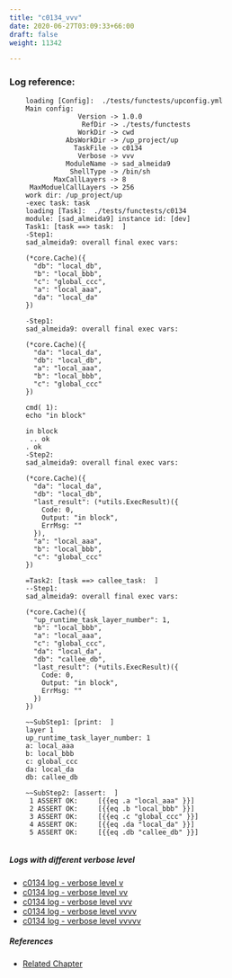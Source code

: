 ```yaml
---
title: "c0134_vvv"
date: 2020-06-27T03:09:33+66:00
draft: false
weight: 11342

---
```


### Log reference: <no value>

```
    loading [Config]:  ./tests/functests/upconfig.yml
    Main config:
                 Version -> 1.0.0
                  RefDir -> ./tests/functests
                 WorkDir -> cwd
              AbsWorkDir -> /up_project/up
                TaskFile -> c0134
                 Verbose -> vvv
              ModuleName -> sad_almeida9
               ShellType -> /bin/sh
           MaxCallLayers -> 8
     MaxModuelCallLayers -> 256
    work dir: /up_project/up
    -exec task: task
    loading [Task]:  ./tests/functests/c0134
    module: [sad_almeida9] instance id: [dev]
    Task1: [task ==> task:  ]
    -Step1:
    sad_almeida9: overall final exec vars:
    
    (*core.Cache)({
      "db": "local_db",
      "b": "local_bbb",
      "c": "global_ccc",
      "a": "local_aaa",
      "da": "local_da"
    })
    
    -Step1:
    sad_almeida9: overall final exec vars:
    
    (*core.Cache)({
      "da": "local_da",
      "db": "local_db",
      "a": "local_aaa",
      "b": "local_bbb",
      "c": "global_ccc"
    })
    
    cmd( 1):
    echo "in block"
    
    in block
     .. ok
    . ok
    -Step2:
    sad_almeida9: overall final exec vars:
    
    (*core.Cache)({
      "da": "local_da",
      "db": "local_db",
      "last_result": (*utils.ExecResult)({
        Code: 0,
        Output: "in block",
        ErrMsg: ""
      }),
      "a": "local_aaa",
      "b": "local_bbb",
      "c": "global_ccc"
    })
    
    =Task2: [task ==> callee_task:  ]
    --Step1:
    sad_almeida9: overall final exec vars:
    
    (*core.Cache)({
      "up_runtime_task_layer_number": 1,
      "b": "local_bbb",
      "a": "local_aaa",
      "c": "global_ccc",
      "da": "local_da",
      "db": "callee_db",
      "last_result": (*utils.ExecResult)({
        Code: 0,
        Output: "in block",
        ErrMsg: ""
      })
    })
    
    ~~SubStep1: [print:  ]
    layer 1
    up_runtime_task_layer_number: 1
    a: local_aaa
    b: local_bbb
    c: global_ccc
    da: local_da
    db: callee_db
    
    ~~SubStep2: [assert:  ]
     1 ASSERT OK:     [{{eq .a "local_aaa" }}]
     2 ASSERT OK:     [{{eq .b "local_bbb" }}]
     3 ASSERT OK:     [{{eq .c "global_ccc" }}]
     4 ASSERT OK:     [{{eq .da "local_da" }}]
     5 ASSERT OK:     [{{eq .db "callee_db" }}]
    
```

##### Logs with different verbose level
* [c0134 log - verbose level v](../../logs/c0134_v)
* [c0134 log - verbose level vv](../../logs/c0134_vv)
* [c0134 log - verbose level vvv](../../logs/c0134_vvv)
* [c0134 log - verbose level vvvv](../../logs/c0134_vvvv)
* [c0134 log - verbose level vvvvv](../../logs/c0134_vvvvv)

##### References
* [Related Chapter](../../block-func/c0134)
